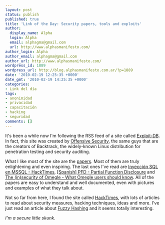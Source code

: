 ```yaml
---
layout: post
status: publish
published: true
title: 'Link of the Day: Security papers, tools and exploits'
author:
  display_name: Alpha
  login: Alpha
  email: alphagma@gmail.com
  url: http://www.alphasmanifesto.com/
author_login: Alpha
author_email: alphagma@gmail.com
author_url: http://www.alphasmanifesto.com/
wordpress_id: 1889
wordpress_url: http://blog.alphasmanifesto.com.ar/?p=1889
date: '2010-02-19 12:25:35 +0000'
date_gmt: '2010-02-19 14:25:35 +0000'
categories:
- Link del día
tags:
- anonimidad
- privacidad
- capacitación
- hacking
- seguridad
comments: []
---
```


It's been a while now I'm following the RSS feed of a site called <a href="http://www.exploit-db.com/">Exploit-DB</a>. In fact, this site was created by <a href="http://www.offensive-security.com/">Offensive Security</a>, the same guys that are the creators of Backtrack, the widely-known Linux distribution for penetration testing and security auditing.

What I like most of the site are the <a href="http://www.exploit-db.com/papers">papers</a>. Most of them are truly enlightening and even inspiring. The last ones I've read are <a href="http://www.exploit-db.com/download_pdf/11418">Inyección SQL en MSSQL - HackTimes</a>, <a href="http://www.exploit-db.com/download_pdf/11313">[Spanish] PFD - Partial Function Disclosure</a> and <a href="http://www.exploit-db.com/download_pdf/11386">The (in)security of Omegle - What Omegle users should know</a>. All of the papers are easy to understand and well documented, even with pictures and examples of what they talk about.

Not so far from here, I found the site called <a href="http://www.hacktimes.com/">HackTimes</a>, with lots of articles to read about security measures, hacking techniques, ideas and more. I've just read an article about <a href="http://www.hacktimes.com/fuzzy_hashing/">Fuzzy Hashing</a> and it seems totally interesting.

_I'm a secure little skunk._
